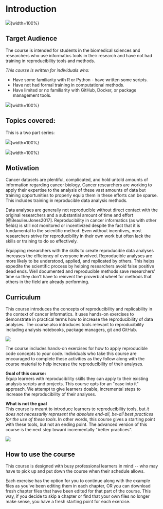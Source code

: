 


# Introduction

![](01-intro_files/figure-docx//1LMurysUhCjZb7DVF6KS9QmJ5NBjwWVjRn40MS9f2noE_gd422c5de97_0_0.png){width=100%}

## Target Audience  

The course is intended for students in the biomedical sciences and researchers who use informatics tools in their research and have not had training in reproducibility tools and methods.

_This course is written for individuals who:_   

- Have some familiarity with R or Python - have written some scripts.   
- Have not had formal training in computational methods.  
- Have limited or no familiarity with GitHub, Docker, or package management tools.

![](01-intro_files/figure-docx//1LMurysUhCjZb7DVF6KS9QmJ5NBjwWVjRn40MS9f2noE_g106226cdd08_0_0.png){width=100%}

## Topics covered:

This is a two part series:

![](01-intro_files/figure-docx//1LMurysUhCjZb7DVF6KS9QmJ5NBjwWVjRn40MS9f2noE_g106742f3b7b_0_168.png){width=100%}

![](01-intro_files/figure-docx//1LMurysUhCjZb7DVF6KS9QmJ5NBjwWVjRn40MS9f2noE_g106742f3b7b_0_189.png){width=100%}

## Motivation

Cancer datasets are plentiful, complicated, and hold untold amounts of information regarding cancer biology. Cancer researchers are working to apply their expertise to the analysis of these vast amounts of data but training opportunities to properly equip them in these efforts can be sparse. This includes training in reproducible data analysis methods.

Data analyses are generally not reproducible without direct contact with the original researchers and a substantial amount of time and effort [@BeaulieuJones2017]. Reproducibility in cancer informatics (as with other fields) is still not monitored or incentivized despite the fact that it is fundamental to the scientific method. Even without incentives, most researchers strive for reproducibility in their own work but often lack the skills or training to do so effectively.

Equipping researchers with the skills to create reproducible data analyses increases the efficiency of everyone involved. Reproducible analyses are more likely to be understood, applied, and replicated by others. This helps expedite the scientific process by helping researchers avoid false positive dead ends. Well documented and reproducible methods save researchers' time so they don't have to reinvent the proverbial wheel for methods that others in the field are already performing.

## Curriculum  

This course introduces the concepts of reproducibility and replicability in the context of cancer informatics. It uses hands-on exercises to demonstrate in practical terms how to increase the reproducibility of data analyses. The course also introduces tools relevant to reproducibility including analysis notebooks, package managers, git and GitHub.

![](01-intro_files/figure-docx//1LMurysUhCjZb7DVF6KS9QmJ5NBjwWVjRn40MS9f2noE_gd422c5de97_0_10.png)

The course includes hands-on exercises for how to apply reproducible code concepts to your code. Individuals who take this course are encouraged to complete these activities as they follow along with the course material to help increase the reproducibility of their analyses.

**Goal of this course:**  
Equip learners with reproducibility skills they can apply to their existing analysis scripts and projects. This course opts for an "ease into it" approach. We attempt to give learners doable, incremental steps to increase the reproducibility of their analyses.

**What is not the goal**  
This course is meant to introduce learners to reproducibility tools, but _it does not necessarily represent the absolute end-all, be-all best practices for the use of these tools_. In other words, this course gives a starting point with these tools, but not an ending point. The advanced version of this course is the next step toward incrementally "better practices".

![](01-intro_files/figure-docx//1LMurysUhCjZb7DVF6KS9QmJ5NBjwWVjRn40MS9f2noE_g1006ff8e7e9_48_3.png)

## How to use the course

This course is designed with busy professional learners in mind -- who may have to pick up and put down the course when their schedule allows.

Each exercise has the option for you to continue along with the example files as you've been editing them in each chapter, OR you can download fresh chapter files that have been edited for that part of the course. This way, if you decide to skip a chapter or find that your own files no longer make sense, you have a fresh starting point for each exercise.
